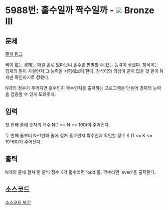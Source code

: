 # 5988번: 홀수일까 짝수일까 - <img src="https://static.solved.ac/tier_small/3.svg" style="height:20px" /> Bronze III

<!-- performance -->

<!-- 문제 제출 후 깃허브에 푸시를 했을 때 제출한 코드의 성능이 입력될 공간입니다.-->

<!-- end -->

## 문제

[문제 링크](https://boj.kr/5988)

<p>짝이 없는 경재는 매일 홀로 있다보니 홀수를 판별할 수 있는 능력이 생겼다.&nbsp;창식이는 경재의 말이 사실인지 그&nbsp;능력을 시험해보려 한다. 창식이의 의심이 끝이 없을 것 같아 N개만 확인하기로&nbsp;정했다.</p>

<p>N개의 정수가 주어지면 홀수인지 짝수인지를 출력하는 프로그램을 만들어 경재의 능력을 검증할 수 있게&nbsp;도와주자.</p>

## 입력

<p>첫 번째 줄에 숫자의 개수&nbsp;N(1 &lt;= N &lt;=&nbsp;100)이&nbsp;주어진다.</p>

<p>두 번째 줄부터 N+1번째 줄에 걸쳐 홀수인지 짝수인지&nbsp;확인할&nbsp;정수 K (1 &lt;=&nbsp;K &lt;= 10^60)가 주어진다.</p>

## 출력

<p>N개의 줄에 걸쳐 한 줄씩 정수 K가&nbsp;홀수라면 'odd'를, 짝수라면 'even'을 출력한다.</p>

## 소스코드

[소스코드 보기](홀수일까%20짝수일까.cpp)